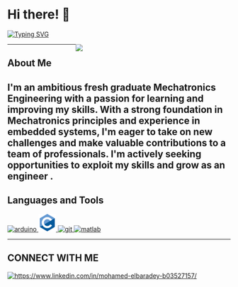  # Hi there! 👋
<a href="https://git.io/typing-svg"><img src="https://readme-typing-svg.herokuapp.com?font=Fira+Code&pause=1000&color=247DA4&width=435&lines=+I'M+Mohamed+Elbaradey+EMBEDDED+SW+ENINGEER" alt="Typing SVG" /></a>

<img src="https://user-images.githubusercontent.com/74038190/238353480-219bcc70-f5dc-466b-9a60-29653d8e8433.gif" width="350" align="right" />

<!-- Add an empty line or paragraph break here -->




---


## About Me

I'm an ambitious fresh graduate Mechatronics Engineering with a passion for learning and improving my skills. With a strong foundation in Mechatronics principles and experience in embedded systems, I'm eager to take on new challenges and make valuable contributions to a team of professionals. I'm actively seeking opportunities to exploit my skills and grow as an engineer .
---

## Languages and Tools

<p align="left"> <a href="https://www.arduino.cc/" target="_blank" rel="noreferrer"> <img src="https://cdn.worldvectorlogo.com/logos/arduino-1.svg" alt="arduino" width="40" height="40"/> </a> <a href="https://www.cprogramming.com/" target="_blank" rel="noreferrer"> <img src="https://raw.githubusercontent.com/devicons/devicon/master/icons/c/c-original.svg" alt="c" width="40" height="40"/> </a> <a href="https://git-scm.com/" target="_blank" rel="noreferrer"> <img src="https://www.vectorlogo.zone/logos/git-scm/git-scm-icon.svg" alt="git" width="40" height="40"/> </a> <a href="https://www.mathworks.com/" target="_blank" rel="noreferrer"> <img src="https://upload.wikimedia.org/wikipedia/commons/2/21/Matlab_Logo.png" alt="matlab" width="40" height="40"/> </a> </p>

---

## CONNECT WITH ME

<p align="left">
<a href="https://linkedin.com/in/https://www.linkedin.com/in/mohamed-elbaradey-b03527157/" target="blank"><img align="center" src="https://raw.githubusercontent.com/rahuldkjain/github-profile-readme-generator/master/src/images/icons/Social/linked-in-alt.svg" alt="https://www.linkedin.com/in/mohamed-elbaradey-b03527157/" height="30" width="40" /></a>
</p>


